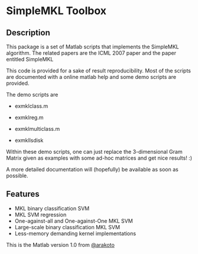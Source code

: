 SimpleMKL Toolbox
=================

## Description

This package is a set of Matlab scripts  that implements the SimpleMKL algorithm. The related papers are the ICML 2007 paper and the paper entitled SimpleMKL

This code is provided for a sake of result reproducibility. Most of the scripts are documented with a online matlab help and some demo scripts are provided. 

The demo scripts are 

- exmklclass.m

- exmklreg.m

- exmklmulticlass.m 

- exmkllsdisk

Within these demo scripts, one can just replace the 3-dimensional Gram Matrix given as examples with some ad-hoc matrices and get nice results! :)

A more detailed documentation will (hopefully) be available as soon as possible.

## Features

- MKL binary classification SVM
- MKL SVM regression
- One-against-all and One-against-One MKL SVM
- Large-scale binary classification MKL SVM
- Less-memory demanding kernel implementations

This is the Matlab version 1.0 from [@arakoto](http://asi.insa-rouen.fr/enseignants/~arakoto/code/mklindex.html)
